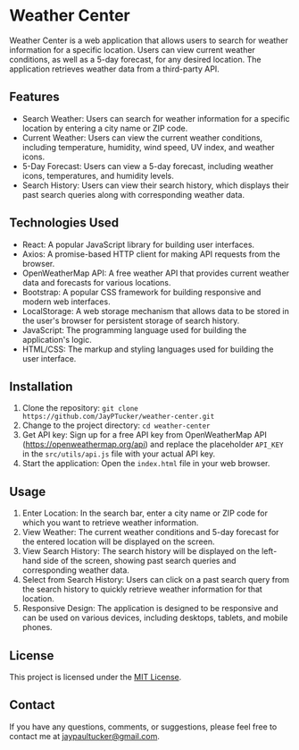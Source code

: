 # Weather Center

Weather Center is a web application that allows users to search for weather information for a specific location. Users can view current weather conditions, as well as a 5-day forecast, for any desired location. The application retrieves weather data from a third-party API.

## Features

- Search Weather: Users can search for weather information for a specific location by entering a city name or ZIP code.
- Current Weather: Users can view the current weather conditions, including temperature, humidity, wind speed, UV index, and weather icons.
- 5-Day Forecast: Users can view a 5-day forecast, including weather icons, temperatures, and humidity levels.
- Search History: Users can view their search history, which displays their past search queries along with corresponding weather data.

## Technologies Used

- React: A popular JavaScript library for building user interfaces.
- Axios: A promise-based HTTP client for making API requests from the browser.
- OpenWeatherMap API: A free weather API that provides current weather data and forecasts for various locations.
- Bootstrap: A popular CSS framework for building responsive and modern web interfaces.
- LocalStorage: A web storage mechanism that allows data to be stored in the user's browser for persistent storage of search history.
- JavaScript: The programming language used for building the application's logic.
- HTML/CSS: The markup and styling languages used for building the user interface.

## Installation

1. Clone the repository: `git clone https://github.com/JayPTucker/weather-center.git`
2. Change to the project directory: `cd weather-center`
3. Get API key: Sign up for a free API key from OpenWeatherMap API (https://openweathermap.org/api) and replace the placeholder `API_KEY` in the `src/utils/api.js` file with your actual API key.
4. Start the application: Open the `index.html` file in your web browser.

## Usage

1. Enter Location: In the search bar, enter a city name or ZIP code for which you want to retrieve weather information.
2. View Weather: The current weather conditions and 5-day forecast for the entered location will be displayed on the screen.
3. View Search History: The search history will be displayed on the left-hand side of the screen, showing past search queries and corresponding weather data.
4. Select from Search History: Users can click on a past search query from the search history to quickly retrieve weather information for that location.
5. Responsive Design: The application is designed to be responsive and can be used on various devices, including desktops, tablets, and mobile phones.

## License

This project is licensed under the [MIT License](LICENSE).

## Contact

If you have any questions, comments, or suggestions, please feel free to contact me at [jaypaultucker@gmail.com](mailto:jaypaultucker@gmail.com).
